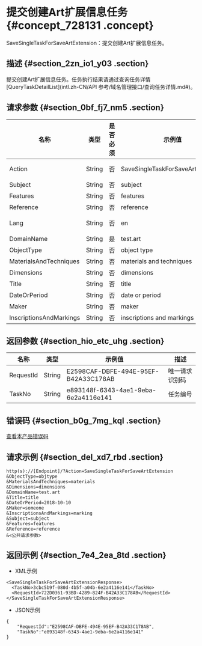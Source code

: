 # 提交创建Art扩展信息任务 {#concept_728131 .concept}

SaveSingleTaskForSaveArtExtension：提交创建Art扩展信息任务。

## 描述 {#section_2zn_io1_y03 .section}

提交创建Art扩展信息任务。任务执行结果请通过查询任务详情[QueryTaskDetailList](intl.zh-CN/API 参考/域名管理接口/查询任务详情.md#)。

## 请求参数 {#section_0bf_fj7_nm5 .section}

|名称|类型|是否必须|示例值|描述|
|--|--|----|---|--|
|Action|String|否|SaveSingleTaskForSaveArtExtension|系统规定参数。取值：SaveSingleTaskForSaveArtExtension。|
|Subject|String|否|subject|艺术主题|
|Features|String|否|features|艺术特征|
|Reference|String|否|reference|参考|
|Lang|String|否|en|接口返回错误信息语言，枚举值范围：zh 中文；en 英文。默认为en。|
|DomainName|String|是|test.art|域名|
|ObjectType|String|否|object type|艺术品分类|
|MaterialsAndTechniques|String|否|materials and techniques|材质与工艺|
|Dimensions|String|否|dimensions|尺寸|
|Title|String|否|title|名称|
|DateOrPeriod|String|否|date or period|创作时间|
|Maker|String|否|maker|艺术家／创作者|
|InscriptionsAndMarkings|String|否|inscriptions and markings|题词和标识|

## 返回参数 {#section_hio_etc_uhg .section}

|名称|类型|示例值|描述|
|--|--|---|--|
|RequestId|String|E2598CAF-DBFE-494E-95EF-B42A33C178AB|唯一请求识别码|
|TaskNo|String|e893148f-6343-4ae1-9eba-6e2a4116e141|任务编号|

## 错误码 {#section_b0g_7mg_kql .section}

[查看本产品错误码](https://error-center.alibabacloud.com/status/product/Domain)

## 请求示例 {#section_del_xd7_rbd .section}

``` {#codeblock_vys_vxb_ix2}
http(s)://[Endpoint]/?Action=SaveSingleTaskForSaveArtExtension
&ObjectType=objtype
&MaterialsAndTechniques=materials
&Dimensions=dimensions
&DomainName=test.art
&Title=title
&DateOrPeriod=2018-10-10
&Maker=someone
&InscriptionsAndMarkings=marking
&Subject=subject
&Features=features
&Reference=reference
&<公共请求参数>
```

## 返回示例 {#section_7e4_2ea_8td .section}

-   XML示例

``` {#codeblock_sxe_y46_xsi}
<SaveSingleTaskForSaveArtExtensionResponse>
  <TaskNo>3cbc5b9f-080d-4b5f-a04b-6e2a4116e141</TaskNo>
  <RequestId>722D0361-93BD-4289-824F-B42A33C178AB</RequestId>
</SaveSingleTaskForSaveArtExtensionResponse>
```

-   JSON示例

``` {#codeblock_5j6_hlu_mv3}
{
    "RequestId":"E2598CAF-DBFE-494E-95EF-B42A33C178AB",
    "TaskNo":"e893148f-6343-4ae1-9eba-6e2a4116e141"
}
```


